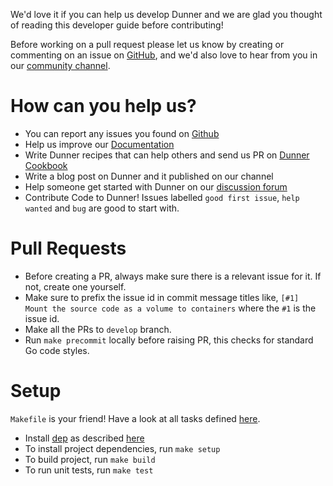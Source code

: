 We'd love it if you can help us develop Dunner and we are glad you thought of reading this developer guide before contributing!

Before working on a pull request please let us know by creating or commenting on an issue on [GitHub](https://github.com/leopardslab/dunner/issues), and we'd also love to hear from you in our [community channel](https://gitter.im/LeaopardLabs/Dunner).

# How can you help us?

* You can report any issues you found on [Github](https://github.com/leopardslab/dunner/issues)
* Help us improve our [Documentation](https://github.com/leopardslab/dunner/wiki)
* Write Dunner recipes that can help others and send us PR on [Dunner Cookbook](https://github.com/leopardslab/dunner-cookbook)
* Write a blog post on Dunner and it published on our channel
* Help someone get started with Dunner on our [discussion forum](https://gitter.im/LeaopardLabs/Dunner)
* Contribute Code to Dunner! Issues labelled `good first issue`, `help wanted` and `bug` are good to start with.

# Pull Requests
* Before creating a PR, always make sure there is a relevant issue for it. If not, create one yourself.
* Make sure to prefix the issue id in commit message titles like, `[#1] Mount the source code as a volume to containers` where the `#1` is the issue id.
* Make all the PRs to `develop` branch.
* Run `make precommit` locally before raising PR, this checks for standard Go code styles.

# Setup

`Makefile` is your friend! Have a look at all tasks defined [here](https://github.com/leopardslab/dunner/blob/master/Makefile).

* Install [dep](https://github.com/golang/dep) as described [here](https://github.com/golang/dep#installation)
* To install project dependencies, run `make setup`
* To build project, run `make build`
* To run unit tests, run `make test` 

